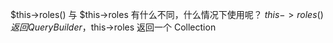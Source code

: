 $this->roles() 与 $this->roles 有什么不同，什么情况下使用呢？ 
$this->roles() 返回 QueryBuilder ，$this->roles 返回一个 Collection
